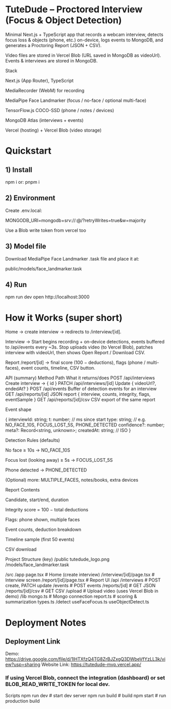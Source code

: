 # TuteDude – Proctored Interview (Focus & Object Detection)

Minimal Next.js + TypeScript app that records a webcam interview, detects focus loss & objects (phone, etc.) on-device, logs events to MongoDB, and generates a Proctoring Report (JSON + CSV).

Video files are stored in Vercel Blob (URL saved in MongoDB as videoUrl).
Events & interviews are stored in MongoDB.

Stack

Next.js (App Router), TypeScript

MediaRecorder (WebM) for recording

MediaPipe Face Landmarker (focus / no-face / optional multi-face)

TensorFlow.js COCO-SSD (phone / notes / devices)

MongoDB Atlas (interviews + events)

Vercel (hosting) + Vercel Blob (video storage)

# Quickstart
## 1) Install
npm i
or: pnpm i

## 2) Environment

Create .env.local:

MONGODB_URI=mongodb+srv://<user>:<pass>@<cluster>/<db>?retryWrites=true&w=majority

Use a Blob write token from vercel too

## 3) Model file

Download MediaPipe Face Landmarker .task file and place it at:

public/models/face_landmarker.task

## 4) Run
npm run dev
 open http://localhost:3000

# How it Works (super short)

Home → create interview → redirects to /interview/[id].

Interview → Start begins recording + on-device detections, events buffered to /api/events every ~3s.
Stop uploads video (to Vercel Blob), patches interview with videoUrl, then shows Open Report / Download CSV.

Report /report/[id] → final score (100 − deductions), flags (phone / multi-faces), event counts, timeline, CSV button.

API (summary)
Method	Path	What it returns/does
POST	/api/interviews	Create interview → { id }
PATCH	/api/interviews/[id]	Update { videoUrl?, endedAt? }
POST	/api/events	Buffer of detection events for an interview
GET	/api/reports/[id]	JSON report { interview, counts, integrity, flags, eventSample }
GET	/api/reports/[id]/csv	CSV export of the same report

Event shape

{
  interviewId: string;
  t: number;                 // ms since start
  type: string;              // e.g. NO_FACE_10S, FOCUS_LOST_5S, PHONE_DETECTED
  confidence?: number;
  meta?: Record<string, unknown>;
  createdAt: string;         // ISO
}

Detection Rules (defaults)

No face ≥ 10s → NO_FACE_10S

Focus lost (looking away) ≥ 5s → FOCUS_LOST_5S

Phone detected → PHONE_DETECTED

(Optional) more: MULTIPLE_FACES, notes/books, extra devices

Report Contents

Candidate, start/end, duration

Integrity score = 100 − total deductions

Flags: phone shown, multiple faces

Event counts, deduction breakdown

Timeline sample (first 50 events)

CSV download

Project Structure (key)
/public
  tutedude_logo.png
  /models/face_landmarker.task

/src
  /app
    page.tsx                 # Home (create interview)
    /interview/[id]/page.tsx # Interview screen
    /report/[id]/page.tsx    # Report UI
    /api
      /interviews            # POST create, PATCH update
      /events                # POST events
      /reports/[id]          # GET JSON
      /reports/[id]/csv      # GET CSV
      /upload                # Upload video (uses Vercel Blob in demo)
  /lib
    mongo.ts                 # Mongo connection
    report.ts                # scoring & summarization
    types.ts
    /detect
      useFaceFocus.ts
      useObjectDetect.ts

# Deployment Notes

## Deployment Link

Demo: https://drive.google.com/file/d/1lHTXfzQ4TG8ZrBJZxgQ3DWbeVfYzLL3k/view?usp=sharing
Website Link: https://tutedude-mvp.vercel.app/

### If using Vercel Blob, connect the integration (dashboard) or set BLOB_READ_WRITE_TOKEN for local dev.

Scripts
npm run dev      # start dev server
npm run build    # build
npm start        # run production build
